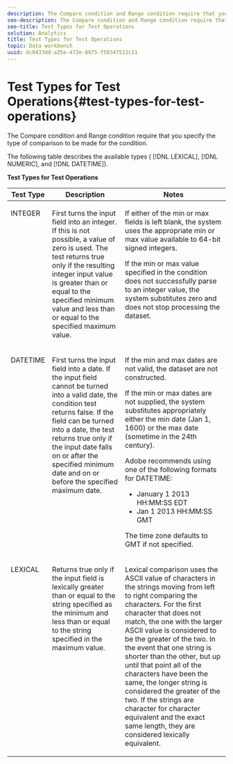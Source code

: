 ```yaml
---
description: The Compare condition and Range condition require that you specify the type of comparison to be made for the condition.
seo-description: The Compare condition and Range condition require that you specify the type of comparison to be made for the condition.
seo-title: Test Types for Test Operations
solution: Analytics
title: Test Types for Test Operations
topic: Data workbench
uuid: dc0433dd-a35e-472e-8975-f58347512c11
---
```


# Test Types for Test Operations{#test-types-for-test-operations}

The Compare condition and Range condition require that you specify the type of comparison to be made for the condition.

 The following table describes the available types ( [!DNL LEXICAL], [!DNL NUMERIC], and [!DNL DATETIME]).

<table id="table_1B3AD8BDF0414D0AB8EE0E6D1B53E2CE"> 
 <desc> 
  <b>Test Types for Test Operations</b> 
 </desc> 
 <thead> 
  <tr> 
   <th colname="col1" class="entry"> Test Type </th> 
   <th colname="col2" class="entry"> Description </th> 
   <th colname="col3" class="entry"> Notes </th> 
  </tr> 
 </thead>
 <tbody> 
  <tr valign="top"> 
   <td colname="col1"> <p><span class="wintitle"> INTEGER</span> </p> </td> 
   <td colname="col2"> <p>First turns the input field into an integer. If this is not possible, a value of zero is used. The test returns true only if the resulting integer input value is greater than or equal to the specified minimum value and less than or equal to the specified maximum value. </p> </td> 
   <td colname="col3"> <p>If either of the min or max fields is left blank, the system uses the appropriate min or max value available to 64-bit signed integers. </p> <p> If the min or max value specified in the condition does not successfully parse to an integer value, the system substitutes zero and does not stop processing the dataset. </p> </td> 
  </tr> 
  <tr valign="top"> 
   <td colname="col1"> <p><span class="wintitle"> DATETIME</span> </p> </td> 
   <td colname="col2"> <p>First turns the input field into a date. If the input field cannot be turned into a valid date, the condition test returns false. If the field can be turned into a date, the test returns true only if the input date falls on or after the specified minimum date and on or before the specified maximum date. </p> </td> 
   <td colname="col3"> <p>If the min and max dates are not valid, the dataset are not constructed. </p> <p> If the min or max dates are not supplied, the system substitutes appropriately either the min date (Jan 1, 1600) or the max date (sometime in the 24th century). </p> <p> Adobe recommends using one of the following formats for <span class="wintitle"> DATETIME</span>: </p> 
    <ul id="ul_44F469CC5D974382AF70D7B1975CF077"> 
     <li id="li_DB5FD4AFD6B34436ACD7C13282F64956"> January 1 2013 HH:MM:SS EDT </li> 
     <li id="li_307580C3F97D495BB16F1212DB38CE37"> Jan 1 2013 HH:MM:SS GMT </li> 
    </ul> <p> The time zone defaults to GMT if not specified. </p> </td> 
  </tr> 
  <tr valign="top"> 
   <td colname="col1"> <p><span class="wintitle"> LEXICAL</span> </p> </td> 
   <td colname="col2"> <p>Returns true only if the input field is lexically greater than or equal to the string specified as the minimum and less than or equal to the string specified in the maximum value. </p> </td> 
   <td colname="col3"> <p>Lexical comparison uses the ASCII value of characters in the strings moving from left to right comparing the characters. For the first character that does not match, the one with the larger ASCII value is considered to be the greater of the two. In the event that one string is shorter than the other, but up until that point all of the characters have been the same, the longer string is considered the greater of the two. If the strings are character for character equivalent and the exact same length, they are considered lexically equivalent. </p> </td> 
  </tr> 
 </tbody> 
</table>

